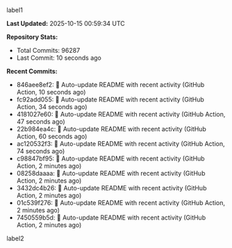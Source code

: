 
label1 
<!-- ACTIVITY_START -->
**Last Updated:** 2025-10-15 00:59:34 UTC

**Repository Stats:**
- Total Commits: 96287
- Last Commit: 10 seconds ago

**Recent Commits:**
- 846aee8ef2: 🤖 Auto-update README with recent activity (GitHub Action, 10 seconds ago)
- fc92add055: 🤖 Auto-update README with recent activity (GitHub Action, 34 seconds ago)
- 4181027e60: 🤖 Auto-update README with recent activity (GitHub Action, 47 seconds ago)
- 22b984ea4c: 🤖 Auto-update README with recent activity (GitHub Action, 60 seconds ago)
- ac120532f3: 🤖 Auto-update README with recent activity (GitHub Action, 74 seconds ago)
- c98847bf95: 🤖 Auto-update README with recent activity (GitHub Action, 2 minutes ago)
- 08258daaaa: 🤖 Auto-update README with recent activity (GitHub Action, 2 minutes ago)
- 3432dc4b26: 🤖 Auto-update README with recent activity (GitHub Action, 2 minutes ago)
- 01c539f276: 🤖 Auto-update README with recent activity (GitHub Action, 2 minutes ago)
- 7450559b5d: 🤖 Auto-update README with recent activity (GitHub Action, 2 minutes ago)
<!-- ACTIVITY_END -->

label2
